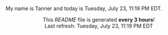 My name is Tanner and today is Tuesday, July 23, 11:19 PM EDT.

<p align="center">This <i>README</i> file is generated <b>every 3 hours</b>!</br>Last refresh: Tuesday, July 23, 11:19 PM EDT<br /></p>

